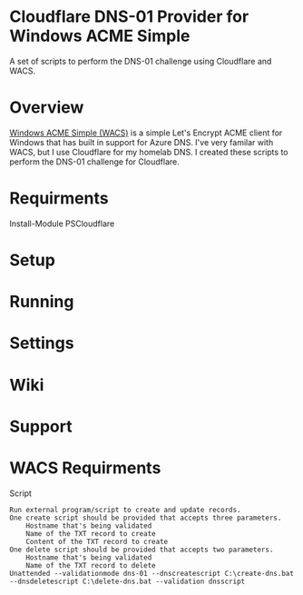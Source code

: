 # Cloudflare DNS-01 Provider for Windows ACME Simple
A set of scripts to perform the DNS-01 challenge using Cloudflare and WACS.

# Overview
[Windows ACME Simple (WACS)](https://github.com/PKISharp/win-acme) is a simple Let's Encrypt ACME client for Windows that has built in support for Azure DNS. I've very familar with WACS, but I use Cloudflare for my homelab DNS. I created these scripts to perform the DNS-01 challenge for Cloudflare.

# Requirments
Install-Module PSCloudflare

# Setup

# Running

# Settings

# Wiki

# Support

# WACS Requirments
Script

    Run external program/script to create and update records.
    One create script should be provided that accepts three parameters.
        Hostname that's being validated
        Name of the TXT record to create
        Content of the TXT record to create
    One delete script should be provided that accepts two parameters.
        Hostname that's being validated
        Name of the TXT record to delete
    Unattended --validationmode dns-01 --dnscreatescript C:\create-dns.bat --dnsdeletescript C:\delete-dns.bat --validation dnsscript
